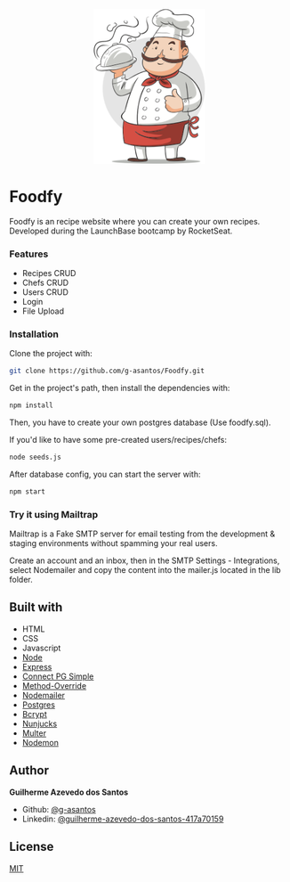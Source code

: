 
<p align="center">
   <img src="./assets/chef.png" width="200"/>
</p>


# Foodfy

Foodfy is an recipe website where you can create your own recipes. 
Developed during the LaunchBase bootcamp by RocketSeat.



### Features

* Recipes CRUD
* Chefs CRUD
* Users CRUD
* Login
* File Upload



### Installation


Clone the project with:

```sh
git clone https://github.com/g-asantos/Foodfy.git
```

Get in the project's path, then install the dependencies with:

```sh
npm install
```

Then, you have to create your own postgres database (Use foodfy.sql).


If you'd like to have some pre-created users/recipes/chefs:

```sh
node seeds.js
```

After database config, you can start the server with:

```sh
npm start
```


### Try it using Mailtrap

Mailtrap is a Fake SMTP server for email testing from the development & staging environments without spamming your real users.

Create an account and an inbox, then in the SMTP Settings - Integrations, select Nodemailer and copy the content into the mailer.js located in the lib folder.



## Built with

- HTML
- CSS
- Javascript
- [Node](https://nodejs.org/en/)
- [Express](https://expressjs.com/pt-br/)
- [Connect PG Simple](https://www.npmjs.com/package/connect-pg-simple)
- [Method-Override](https://www.npmjs.com/package/method-override)
- [Nodemailer](https://nodemailer.com/)
- [Postgres](https://www.postgresql.org/)
- [Bcrypt](https://www.npmjs.com/package/bcryptjs/)
- [Nunjucks](https://mozilla.github.io/nunjucks/)
- [Multer](https://github.com/expressjs/multer/)
- [Nodemon](https://nodemon.io/)



## Author

  **Guilherme Azevedo dos Santos**

* Github: [@g-asantos](https://github.com/g-asantos)
* Linkedin: [@guilherme-azevedo-dos-santos-417a70159](https://www.linkedin.com/in/guilherme-azevedo-dos-santos-417a70159/)

## License

[MIT](https://choosealicense.com/licenses/mit/)
